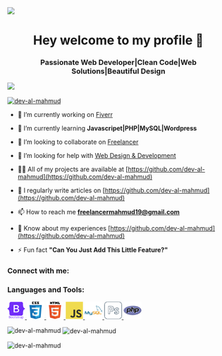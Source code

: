 <img src="https://media.licdn.com/dms/image/v2/D5616AQEDVokDXxnc6A/profile-displaybackgroundimage-shrink_350_1400/profile-displaybackgroundimage-shrink_350_1400/0/1732731174082?e=1743033600&v=beta&t=ZCkmqMnqYl3fPao-_MtQHQXtUvU7DdhTWrAxZwgx4Ok">
<h1 align="center">Hey welcome to my profile 💖</h1>
<h3 align="center">Passionate Web Developer|Clean Code|Web Solutions|Beautiful Design</h3>

<p align="left"> <img src="https://media.licdn.com/dms/image/v2/D5616AQEDVokDXxnc6A/profile-displaybackgroundimage-shrink_350_1400/profile-displaybackgroundimage-shrink_350_1400/0/1732731174082?e=1743033600&v=beta&t=ZCkmqMnqYl3fPao-_MtQHQXtUvU7DdhTWrAxZwgx4Ok"</p>

<p align="left"> <a href="https://github.com/ryo-ma/github-profile-trophy"><img src="https://github-profile-trophy.vercel.app/?username=dev-al-mahmud" alt="dev-al-mahmud" /></a> </p>

- 🔭 I’m currently working on [Fiverr](https://github.com/dev-al-mahmud)

- 🌱 I’m currently learning **Javascripet|PHP|MySQL|Wordpress**

- 👯 I’m looking to collaborate on [Freelancer](https://github.com/dev-al-mahmud)

- 🤝 I’m looking for help with [Web Design & Development](https://github.com/dev-al-mahmud)

- 👨‍💻 All of my projects are available at [https://github.com/dev-al-mahmud](https://github.com/dev-al-mahmud)

- 📝 I regularly write articles on [https://github.com/dev-al-mahmud](https://github.com/dev-al-mahmud)

- 📫 How to reach me **freelancermahmud19@gmail.com**

- 📄 Know about my experiences [https://github.com/dev-al-mahmud](https://github.com/dev-al-mahmud)

- ⚡ Fun fact **"Can You Just Add This Little Feature?"**

<h3 align="left">Connect with me:</h3>
<p align="left">
</p>

<h3 align="left">Languages and Tools:</h3>
<p align="left"> <a href="https://getbootstrap.com" target="_blank" rel="noreferrer"> <img src="https://raw.githubusercontent.com/devicons/devicon/master/icons/bootstrap/bootstrap-plain-wordmark.svg" alt="bootstrap" width="40" height="40"/> </a> <a href="https://www.w3schools.com/css/" target="_blank" rel="noreferrer"> <img src="https://raw.githubusercontent.com/devicons/devicon/master/icons/css3/css3-original-wordmark.svg" alt="css3" width="40" height="40"/> </a> <a href="https://www.w3.org/html/" target="_blank" rel="noreferrer"> <img src="https://raw.githubusercontent.com/devicons/devicon/master/icons/html5/html5-original-wordmark.svg" alt="html5" width="40" height="40"/> </a> <a href="https://developer.mozilla.org/en-US/docs/Web/JavaScript" target="_blank" rel="noreferrer"> <img src="https://raw.githubusercontent.com/devicons/devicon/master/icons/javascript/javascript-original.svg" alt="javascript" width="40" height="40"/> </a> <a href="https://www.mysql.com/" target="_blank" rel="noreferrer"> <img src="https://raw.githubusercontent.com/devicons/devicon/master/icons/mysql/mysql-original-wordmark.svg" alt="mysql" width="40" height="40"/> </a> <a href="https://www.photoshop.com/en" target="_blank" rel="noreferrer"> <img src="https://raw.githubusercontent.com/devicons/devicon/master/icons/photoshop/photoshop-line.svg" alt="photoshop" width="40" height="40"/> </a> <a href="https://www.php.net" target="_blank" rel="noreferrer"> <img src="https://raw.githubusercontent.com/devicons/devicon/master/icons/php/php-original.svg" alt="php" width="40" height="40"/> </a> </p>

<p><img align="left" src="https://github-readme-stats.vercel.app/api/top-langs?username=dev-al-mahmud&show_icons=true&locale=en&layout=compact" alt="dev-al-mahmud" /></p>

<p>&nbsp;<img align="center" src="https://github-readme-stats.vercel.app/api?username=dev-al-mahmud&show_icons=true&locale=en" alt="dev-al-mahmud" /></p>

<p><img align="center" src="https://github-readme-streak-stats.herokuapp.com/?user=dev-al-mahmud&" alt="dev-al-mahmud" /></p>

